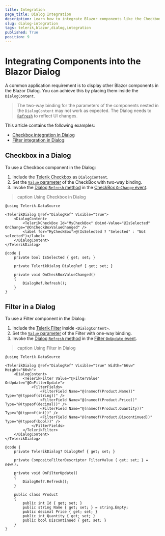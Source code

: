 ```yaml
---
title: Integration
page_title: Dialog Integration
description: Learn how to integrate Blazor components like the Checkbox and the Filter into the Blazor Dialog and explore the practical sample code.
slug: dialog-integration
tags: telerik,blazor,dialog,integration
published: True
position: 9
---
```


# Integrating Components into the Blazor Dialog

A common application requirement is to display other Blazor components in the Blazor Dialog. You can achieve this by placing them inside the `DialogContent`.

>The two-way binding for the parameters of the components nested in the `DialogContent` may not work as expected. The Dialog needs to [`Refresh`](slug:dialog-overview#dialog-reference-and-methods) to reflect UI changes.

This article contains the following examples:

* [Checkbox integration in Dialog](#checkbox-in-a-dialog)
* [Filter integration in Dialog](#filter-in-a-dialog)

## Checkbox in a Dialog

To use a Checkbox component in the Dialog:

1. Include the [Telerik Checkbox](slug:checkbox-overview) as `DialogContent`.
1. Set the [`Value` parameter](slug:checkbox-overview#checkbox-parameters) of the CheckBox with two-way binding.
1. Invoke the [Dialog `Refresh` method](slug:dialog-overview#dialog-reference-and-methods) in the [CheckBox `OnChange` event](slug:checkbox-events#onchange).

>caption Using Checkbox in Dialog

````RAZOR
@using Telerik.DataSource

<TelerikDialog @ref="DialogRef" Visible="true">
    <DialogContent>
        <TelerikCheckBox Id="MyCheckBox" @bind-Value="@IsSelected" OnChange="@OnCheckBoxValueChanged" />
        <label for="MyCheckBox">@(IsSelected ? "Selected" : "Not selected")</label>
    </DialogContent>
</TelerikDialog>

@code {
    private bool IsSelected { get; set; }

    private TelerikDialog DialogRef { get; set; }

    private void OnCheckBoxValueChanged()
    {
        DialogRef.Refresh();
    }
}
````

## Filter in a Dialog

To use a Filter component in the Dialog:

1. Include the [Telerik Filter](slug:filter-overview) inside `<DialogContent>`.
1. Set the [`Value` parameter](slug:filter-overview#filter-parameters) of the Filter with one-way binding.
1. Invoke the [Dialog `Refresh` method](slug:dialog-overview#dialog-reference-and-methods) in the [Filter `OnUpdate` event](slug:filter-events#onupdate).

>caption Using Filter in Dialog

````RAZOR
@using Telerik.DataSource

<TelerikDialog @ref="DialogRef" Visible="true" Width="66vw" Height="66vh">
    <DialogContent>
        <TelerikFilter Value="@FilterValue" OnUpdate="@OnFilterUpdate">
            <FilterFields>
                <FilterField Name="@(nameof(Product.Name))" Type="@(typeof(string))" />
                <FilterField Name="@(nameof(Product.Price))" Type="@(typeof(decimal))" />
                <FilterField Name="@(nameof(Product.Quantity))" Type="@(typeof(int))" />
                <FilterField Name="@(nameof(Product.Discontinued))" Type="@(typeof(bool))" />
            </FilterFields>
        </TelerikFilter>
    </DialogContent>
</TelerikDialog>

@code {
    private TelerikDialog? DialogRef { get; set; }

    private CompositeFilterDescriptor FilterValue { get; set; } = new();

    private void OnFilterUpdate()
    {
        DialogRef?.Refresh();
    }

    public class Product
    {
        public int Id { get; set; }
        public string Name { get; set; } = string.Empty;
        public decimal Price { get; set; }
        public int Quantity { get; set; }
        public bool Discontinued { get; set; }
    }
}
````
